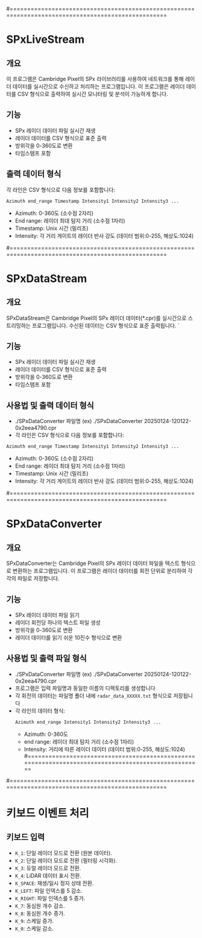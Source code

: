 #===================================================================================================
# SPxLiveStream

## 개요
이 프로그램은 Cambridge Pixel의 SPx 라이브러리를 사용하여 네트워크를 통해 레이더 데이터를 실시간으로 수신하고 처리하는 프로그램입니다. 이 프로그램은 레이더 데이터를 CSV 형식으로 출력하여 실시간 모니터링 및 분석이 가능하게 합니다.

## 기능
- SPx 레이더 데이터 파일 실시간 재생
- 레이더 데이터를 CSV 형식으로 표준 출력
- 방위각을 0-360도로 변환
- 타임스탬프 포함

## 출력 데이터 형식
각 라인은 CSV 형식으로 다음 정보를 포함합니다:
```
Azimuth end_range Timestamp Intensity1 Intensity2 Intensity3 ...
```
- Azimuth: 0-360도 (소수점 2자리)
- End range: 레이더 최대 탐지 거리 (소수점 1자리)
- Timestamp: Unix 시간 (밀리초)
- Intensity: 각 거리 게이트의 레이더 반사 강도 (데이터 범위:0-255, 해상도:1024)

#===================================================================================================
# SPxDataStream

## 개요
SPxDataStream은 Cambridge Pixel의 SPx 레이더 데이터(*.cpr)를 실시간으로 스트리밍하는 프로그램입니다. 수신된 데이터는 CSV 형식으로 표준 출력됩니다.
`
## 기능
- SPx 레이더 데이터 파일 실시간 재생
- 레이더 데이터를 CSV 형식으로 표준 출력
- 방위각을 0-360도로 변환
- 타임스탬프 포함

## 사용법 및 출력 데이터 형식
- ./SPxDataConverter 파일명 (ex) ./SPxDataConverter 20250124-120122-0x2eea4790.cpr
- 각 라인은 CSV 형식으로 다음 정보를 포함합니다:
```
Azimuth end_range Timestamp Intensity1 Intensity2 Intensity3 ...
```
- Azimuth: 0-360도 (소수점 2자리)
- End range: 레이더 최대 탐지 거리 (소수점 1자리)
- Timestamp: Unix 시간 (밀리초)
- Intensity: 각 거리 게이트의 레이더 반사 강도 (데이터 범위:0-255, 해상도:1024)

#===================================================================================================
# SPxDataConverter

## 개요
SPxDataConverter는 Cambridge Pixel의 SPx 레이더 데이터 파일을 텍스트 형식으로 변환하는 프로그램입니다. 이 프로그램은 레이더 데이터를 회전 단위로 분리하여 각각의 파일로 저장합니다.

## 기능
- SPx 레이더 데이터 파일 읽기
- 레이더 회전당 하나의 텍스트 파일 생성
- 방위각을 0-360도로 변환
- 레이더 데이터를 읽기 쉬운 10진수 형식으로 변환

## 사용법 및 출력 파일 형식
- ./SPxDataConverter 파일명 (ex) ./SPxDataConverter 20250124-120122-0x2eea4790.cpr
- 프로그램은 입력 파일명과 동일한 이름의 디렉토리를 생성합니다
- 각 회전의 데이터는 파일명 폴더 내에 `radar_data_XXXXX.txt` 형식으로 저장됩니다
- 각 라인의 데이터 형식:
  ```
  Azimuth end_range Intensity1 Intensity2 Intensity3 ...
  ```
   - Azimuth: 0-360도
   - end range: 레이더 최대 탐지 거리 (소수점 1자리)
   - Intensity: 거리에 따른 레이더 데이터 (데이터 범위:0-255, 해상도:1024)
#===================================================================================================

#===================================================================================================
# 키보드 이벤트 처리

## 키보드 입력
- `K_1`: 단일 레이더 모드로 전환 (원본 데이터).
- `K_2`: 단일 레이더 모드로 전환 (필터링 시각화).
- `K_3`: 듀얼 레이더 모드로 전환.
- `K_4`: LiDAR 데이터 표시 전환.
- `K_SPACE`: 재생/일시 정지 상태 전환.
- `K_LEFT`: 파일 인덱스를 5 감소.
- `K_RIGHT`: 파일 인덱스를 5 증가.
- `K_7`: 동심원 개수 감소.
- `K_8`: 동심원 개수 증가.
- `K_9`: 스케일 증가.
- `K_0`: 스케일 감소.


